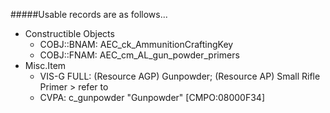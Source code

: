 #####Usable records are as follows...
- Constructible Objects
  - COBJ::BNAM: AEC_ck_AmmunitionCraftingKey
  - COBJ::FNAM: AEC_cm_AL_gun_powder_primers
- Misc.Item
  - VIS-G FULL: (Resource AGP) Gunpowder; (Resource AP) Small Rifle Primer > refer to
  - CVPA: c_gunpowder "Gunpowder" [CMPO:08000F34]
